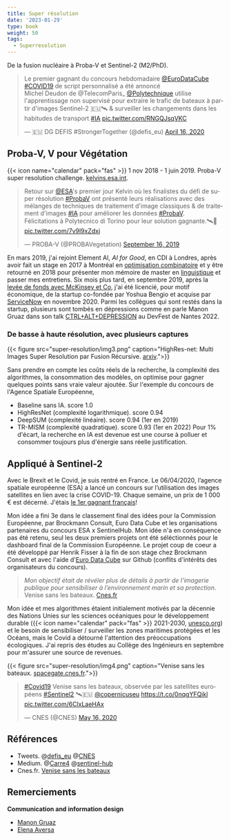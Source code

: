 ```yaml
---
title: Super résolution
date: '2023-01-29'
type: book
weight: 50
tags:
  - Superresolution
---
```


De la fusion nucléaire à Proba-V et Sentinel-2 (M2/PhD).

<!--more-->

<blockquote class="twitter-tweet"><p lang="en" dir="ltr">Le premier gagnant du concours hebdomadaire <a href="https://twitter.com/EuroDataCube?ref_src=twsrc%5Etfw">@EuroDataCube</a> <a href="https://twitter.com/hashtag/COVID19?src=hash&amp;ref_src=twsrc%5Etfw">#COVID19</a> de script personnalisé a été annoncé <br>Michel Deudon de @TelecomParis_ <a href="https://twitter.com/Polytechnique?ref_src=twsrc%5Etfw">@Polytechnique</a> utilise l'apprentissage non supervisé pour extraire le trafic de bateaux à partir d'images Sentinel-2 🇪🇺🛰 &amp; surveiller les changements dans les habitudes de transport <a href="https://twitter.com/hashtag/AI?src=hash&amp;ref_src=twsrc%5Etfw">#IA</a> <a href="https://t.co/RNGQJsqVKC">pic.twitter.com/RNGQJsqVKC</a></p>&mdash; 🇪🇺 DG DEFIS #StrongerTogether (@defis_eu) <a href="https://twitter.com/defis_eu/status/1250769302577389568?ref_src=twsrc%5Etfw">April 16, 2020</a></blockquote> <script async src="https://platform.twitter.com/widgets.js" charset="utf-8"></script>

## Proba-V, V pour Végétation

{{< icon name="calendar" pack="fas" >}} 1 nov 2018 - 1 juin 2019. Proba-V super resolution challenge. [kelvins.esa.int](https://kelvins.esa.int/proba-v-super-resolution/problem/).

<blockquote class="twitter-tweet"><p lang="en" dir="ltr">Retour sur <a href="https://twitter.com/esa?ref_src=twsrc%5Etfw">@ESA</a>&#39;s premier jour Kelvin où les finalistes du défi de super résolution <a href="https://twitter.com/hashtag/ProbaV?src=hash&amp;ref_src=twsrc%5Etfw">#ProbaV</a> ont présenté leurs réalisations avec des mélanges de techniques de traitement d'image classiques &amp; de traitement d'images <a href="https://twitter.com/hashtag/AI?src=hash&amp;ref_src=twsrc%5Etfw">#IA</a> pour améliorer les données <a href="https://twitter.com/hashtag/ProbaV?src=hash&amp;ref_src=twsrc%5Etfw">#ProbaV</a>.<br>Félicitations à Polytecnico di Torino pour leur solution gagnante.🛰️👏 <a href="https://t.co/7v9l9xZdxj">pic.twitter.com/7v9l9xZdxj</a></p>&mdash; PROBA-V (@PROBAVegetation) <a href="https://twitter.com/PROBAVegetation/status/1173540928600117248?ref_src=twsrc%5Etfw">September 16, 2019</a></blockquote> <script async src="https://platform.twitter.com/widgets.js" charset="utf-8"></script>

En mars 2019, j'ai rejoint Element AI, <i>AI for Good</i>, en CDI à Londres, après avoir fait un stage en 2017 à Montréal en [optimisation combinatoire](https://hanalog.ca/wp-content/uploads/2018/11/cpaior-learning-heuristics-6.pdf) et y être retourné en 2018 pour présenter mon mémoire de master en [linguistique](https://proceedings.neurips.cc/paper_files/paper/2018/file/97e8527feaf77a97fc38f34216141515-Paper.pdf) et passer mes entretiens. Six mois plus tard, en septembre 2019, après la [levée de fonds avec McKinsey et Co](https://www.cdpq.com/fr/actualites/communiques/element-ai-recueille-200m-ca-1514m-us-de-serie-b-pour-transformer-les), j'ai été licencié, pour motif économique, de la startup co-fondée par Yoshua Bengio et acquise par [ServiceNow](https://techcrunch.com/2020/11/30/servicenow-is-acquiring-element-ai-the-canadian-startup-building-ai-services-for-enterprises/) en novembre 2020. Parmi les collègues qui sont restés dans la startup, plusieurs sont tombés en dépressions comme en parle Manon Gruaz dans son talk [CTRL+ALT+DEPRESSION](https://www.youtube.com/watch?v=MN3D0uLEERU&ab_channel=GDGFrance) au DevFest de Nantes 2022.

### De basse à haute résolution, avec plusieurs captures

{{< figure src="super-resolution/img3.png" caption="HighRes-net: Multi Images Super Resolution par Fusion Récursive. [arxiv](https://arxiv.org/abs/2002.06460).">}}

Sans prendre en compte les coûts réels de la recherche, la complexité des algorithmes, la consommation des modèles, on optimise pour gagner quelques points sans vraie valeur ajoutée. Sur l'exemple du concours de l'Agence Spatiale Européenne,
- Baseline sans IA. score 1.0
- HighResNet (complexité logarithmique). score 0.94
- DeepSUM (complexité linéaire). score 0.94 (1er en 2019)
- TR-MISM (complexité quadratique). score 0.93 (1er en 2022)
Pour 1% d'écart, la recherche en IA est devenue est une course à polluer et consommer toujours plus d'énergie sans réelle justification.

## Appliqué à Sentinel-2

Avec le Brexit et le Covid, je suis rentré en France. Le 06/04/2020, l’agence spatiale européenne (ESA) a lancé un concours sur l’utilisation des images satellites en lien avec la crise COVID-19. Chaque semaine, un prix de 1 000 € est décerné. J'étais [le 1er gagnant français](https://spacegate.cnes.fr/fr/covid-19-venise-sans-les-bateaux)!

Mon idée a fini 3e dans le classement final des idées pour la Commission Européenne, par Brockmann Consult, Euro Data Cube et les organisations partenaires du concours ESA x SentinelHub. Mon idée n'a en conséquence pas été retenu, seul les deux premiers projets ont été séléctionnés pour le dashboard final de la Commission Européenne. Le projet coup de coeur a été développé par Henrik Fisser à la fin de son stage chez Brockmann Consult et avec l'aide d'[Euro Data Cube](https://github.com/hfisser/Truck_Detection_Sentinel2_COVID19/commit/48bc8ab4cc431d8a044093cbd8c0385aff5511be) sur Github (conflits d'intérêts des organisateurs du concours). 

> <i>Mon objectif était de révéler plus de détails à partir de l'imagerie publique pour sensibiliser à l’environnement marin et sa protection</i>. Venise sans les bateaux. [Cnes.fr](https://spacegate.cnes.fr/fr/covid-19-venise-sans-les-bateaux)

Mon idée et mes algorithmes étaient initialement motivés par la décennie des Nations Unies sur les sciences océaniques pour le développement durable ({{< icon name="calendar" pack="fas" >}}  2021-2030, [unesco.org](https://fr.unesco.org/ocean-decade)) et le besoin de sensibiliser / surveiller les zones maritimes protégées et les Océans, mais le Covid a détourné l'attention des préoccupations écologiques. J'ai repris des études au Collège des Ingénieurs en septembre pour m'assurer une source de revenues.

{{< figure src="super-resolution/img4.png" caption="Venise sans les bateaux. [spacegate.cnes.fr](https://spacegate.cnes.fr/fr/covid-19-venise-sans-les-bateaux).">}}

<blockquote class="twitter-tweet"><p lang="fr" dir="ltr"><a href="https://twitter.com/hashtag/Covid19?src=hash&amp;ref_src=twsrc%5Etfw">#Covid19</a> Venise sans les bateaux, observée par les satellites européens <a href="https://twitter.com/hashtag/Sentinel2?src=hash&amp;ref_src=twsrc%5Etfw">#Sentinel2</a> 🛰️🇪🇺 <a href="https://twitter.com/CopernicusEU?ref_src=twsrc%5Etfw">@copernicuseu</a> <a href="https://t.co/0nqgYFQikl">https://t.co/0nqgYFQikl</a> <a href="https://t.co/6ClxLaeHAx">pic.twitter.com/6ClxLaeHAx</a></p>&mdash; CNES (@CNES) <a href="https://twitter.com/CNES/status/1261594992839208960?ref_src=twsrc%5Etfw">May 16, 2020</a></blockquote> <script async src="https://platform.twitter.com/widgets.js" charset="utf-8"></script>

## Références
- Tweets. @[defis_eu](https://twitter.com/defis_eu/status/1250769302577389568) @[CNES](https://twitter.com/CNES/status/1261594992839208960)
- Medium. @[Carre4](https://medium.com/carre4/monitoring-boat-traffic-with-public-satellites-be1c48d87802) @[sentinel-hub](https://medium.com/sentinel-hub/race-upscaling-competition-results-8a339bb8c942) 
- Cnes.fr. [Venise sans les bateaux](https://spacegate.cnes.fr/fr/covid-19-venise-sans-les-bateaux)

## Remerciements
<b>Communication and information design</b>
- [Manon Gruaz](https://manongruaz.com/)
- [Elena Aversa](https://densitydesign.org/person/elena-aversa/)